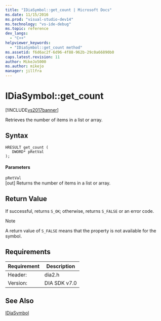 ```yaml
---
title: "IDiaSymbol::get_count | Microsoft Docs"
ms.date: 11/15/2016
ms.prod: "visual-studio-dev14"
ms.technology: "vs-ide-debug"
ms.topic: reference
dev_langs: 
  - "C++"
helpviewer_keywords: 
  - "IDiaSymbol::get_count method"
ms.assetid: f6d6ac2f-6d96-4f88-962b-29c0a66890b0
caps.latest.revision: 11
author: MikeJo5000
ms.author: mikejo
manager: jillfra
---
```

# IDiaSymbol::get_count
[!INCLUDE[vs2017banner](../../includes/vs2017banner.md)]

Retrieves the number of items in a list or array.  
  
## Syntax  
  
```cpp#  
HRESULT get_count (   
   DWORD* pRetVal  
);  
```  
  
#### Parameters  
 `pRetVal`  
 [out] Returns the number of items in a list or array.  
  
## Return Value  
 If successful, returns `S_OK`; otherwise, returns `S_FALSE` or an error code.  
  
> [!NOTE]
> A return value of `S_FALSE` means that the property is not available for the symbol.  
  
## Requirements  
  
|Requirement|Description|  
|-----------------|-----------------|  
|Header:|dia2.h|  
|Version:|DIA SDK v7.0|  
  
## See Also  
 [IDiaSymbol](../../debugger/debug-interface-access/idiasymbol.md)
